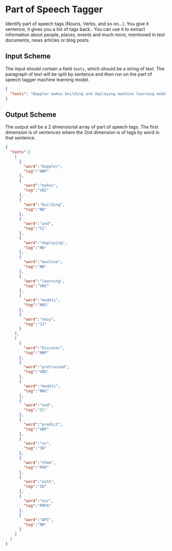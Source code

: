 # Part of Speech Tagger
Identify part of speech tags (Nouns, Verbs, and so on...). You give it sentence, it gives you a list of tags back.. 
You can use it to extract information about people, places, events and much more, mentioned in text documents, news articles or blog posts.
  

## Input Scheme
The input should contain a field `texts`, which should be a string of text. The paragraph of text will be split by sentence and then 
run on the part of speech tagger machine learning model.
 
``` json
{
  "texts": "Doppler makes building and deploying machine learning models easy. Discover pretrained models and predict on them with our API."
}
```


## Output Scheme
The output will be a 2 dimensional array of part of speech tags. The first dimension is of sentences where the 2nd dimension is of tags by word in that sentence.

 
``` json
{
  "texts":[
    [
      {
        "word":"Doppler",
        "tag":"NNP"
      },
      {
        "word":"makes",
        "tag":"VBZ"
      },
      {
        "word":"building",
        "tag":"NN"
      },
      {
        "word":"and",
        "tag":"CC"
      },
      {
        "word":"deploying",
        "tag":"NN"
      },
      {
        "word":"machine",
        "tag":"NN"
      },
      {
        "word":"learning",
        "tag":"VBG"
      },
      {
        "word":"models",
        "tag":"NNS"
      },
      {
        "word":"easy",
        "tag":"JJ"
      }
    ],
    [
      {
        "word":"Discover",
        "tag":"NNP"
      },
      {
        "word":"pretrained",
        "tag":"VBD"
      },
      {
        "word":"models",
        "tag":"NNS"
      },
      {
        "word":"and",
        "tag":"CC"
      },
      {
        "word":"predict",
        "tag":"VBP"
      },
      {
        "word":"on",
        "tag":"IN"
      },
      {
        "word":"them",
        "tag":"PRP"
      },
      {
        "word":"with",
        "tag":"IN"
      },
      {
        "word":"our",
        "tag":"PRP$"
      },
      {
        "word":"API",
        "tag":"NN"
      }
    ]
  ]
}
```

